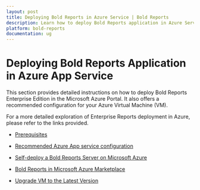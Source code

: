 ```yaml
---
layout: post
title: Deploying Bold Reports in Azure Service | Bold Reports
description: Learn how to deploy Bold Reports application in Azure Service and know its prerequisites, recommended specifications, and upgrading to the latest version.
platform: bold-reports
documentation: ug
---
```


# Deploying Bold Reports Application in Azure App Service

This section provides detailed instructions on how to deploy Bold Reports Enterprise Edition in the Microsoft Azure Portal. It also offers a recommended configuration for your Azure Virtual Machine (VM).

For a more detailed exploration of Enterprise Reports deployment in Azure, please refer to the links provided.

* [Prerequisites](../../../administrator-guide/installation/deploying-in-azure/prerequisites/)

* [Recommended Azure App service configuration](../../../administrator-guide/installation/deploying-in-azure/vm-configuration/)

* [Self-deploy a Bold Reports Server on Microsoft Azure](../../../administrator-guide/installation/deploying-in-azure/self-deploy-bold-reports-on-azure-vm/)

* [Bold Reports in Microsoft Azure Marketplace](../../../administrator-guide/installation/deploying-in-azure/bold-reports-in-azure-marketplace/)

* [Upgrade VM to the Latest Version](../../../administrator-guide/installation/deploying-in-azure/upgrade-vm-to-latest-version/)
